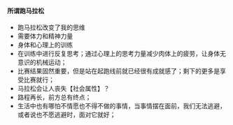 #### 所谓跑马拉松

- 跑马拉松改变了我的思维
- 需要体力和精神力量
- 身体和心理上的训练
- 在训练中进行反复思考；通过心理上的思考力量减少肉体上的疲劳，让身体无意识的机械运动；
- 比赛结果固然重要，但是站在起跑线前就已经很有成就感了；剩下的更多是享受比赛就行；
- 马拉松会让人丧失【社会属性】？
- 路程再长，前方总有终点；
- 生活中也有哪怕不情愿也不得不做的事情，当事情摆在面前，我们无法逃避，或者说也不愿逃避时，面对它就好；